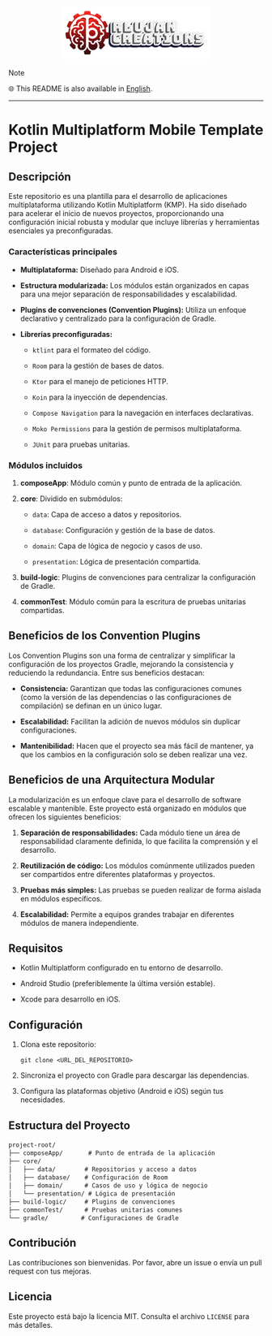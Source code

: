 <p align="center">
  <a href="https://rlujancreations.es/" target="blank"><img src="./githubimages/logo.png" width="300px" alt="RLujanCreations Logo" /></a>
</p>

> [!NOTE]
> 🌐 This README is also available in [English](README.en.md).

---

# Kotlin Multiplatform Mobile Template Project

## Descripción

Este repositorio es una plantilla para el desarrollo de aplicaciones multiplataforma utilizando
Kotlin Multiplatform (KMP). Ha sido diseñado para acelerar el inicio de nuevos proyectos,
proporcionando una configuración inicial robusta y modular que incluye librerías y herramientas
esenciales ya preconfiguradas.

### Características principales

- **Multiplataforma:** Diseñado para Android e iOS.

- **Estructura modularizada:** Los módulos están organizados en capas para una mejor separación de
  responsabilidades y escalabilidad.

- **Plugins de convenciones (Convention Plugins):** Utiliza un enfoque declarativo y centralizado
  para la configuración de Gradle.

- **Librerías preconfiguradas:**

    - `ktlint` para el formateo del código.

    - `Room` para la gestión de bases de datos.

    - `Ktor` para el manejo de peticiones HTTP.

    - `Koin` para la inyección de dependencias.

    - `Compose Navigation` para la navegación en interfaces declarativas.

    - `Moko Permissions` para la gestión de permisos multiplataforma.

    - `JUnit` para pruebas unitarias.

### Módulos incluidos

1. **composeApp**: Módulo común y punto de entrada de la aplicación.

2. **core**: Dividido en submódulos:

    - `data`: Capa de acceso a datos y repositorios.

    - `database`: Configuración y gestión de la base de datos.

    - `domain`: Capa de lógica de negocio y casos de uso.

    - `presentation`: Lógica de presentación compartida.

3. **build-logic**: Plugins de convenciones para centralizar la configuración de Gradle.

4. **commonTest**: Módulo común para la escritura de pruebas unitarias compartidas.

## Beneficios de los Convention Plugins

Los Convention Plugins son una forma de centralizar y simplificar la configuración de los proyectos
Gradle, mejorando la consistencia y reduciendo la redundancia. Entre sus beneficios destacan:

- **Consistencia:** Garantizan que todas las configuraciones comunes (como la versión de las
  dependencias o las configuraciones de compilación) se definan en un único lugar.

- **Escalabilidad:** Facilitan la adición de nuevos módulos sin duplicar configuraciones.

- **Mantenibilidad:** Hacen que el proyecto sea más fácil de mantener, ya que los cambios en la
  configuración solo se deben realizar una vez.

## Beneficios de una Arquitectura Modular

La modularización es un enfoque clave para el desarrollo de software escalable y mantenible. Este
proyecto está organizado en módulos que ofrecen los siguientes beneficios:

1. **Separación de responsabilidades:** Cada módulo tiene un área de responsabilidad claramente
   definida, lo que facilita la comprensión y el desarrollo.

2. **Reutilización de código:** Los módulos comúnmente utilizados pueden ser compartidos entre
   diferentes plataformas y proyectos.

3. **Pruebas más simples:** Las pruebas se pueden realizar de forma aislada en módulos específicos.

4. **Escalabilidad:** Permite a equipos grandes trabajar en diferentes módulos de manera
   independiente.

## Requisitos

- Kotlin Multiplatform configurado en tu entorno de desarrollo.

- Android Studio (preferiblemente la última versión estable).

- Xcode para desarrollo en iOS.

## Configuración

1. Clona este repositorio:

   ```
   git clone <URL_DEL_REPOSITORIO>
   ```

2. Sincroniza el proyecto con Gradle para descargar las dependencias.

3. Configura las plataformas objetivo (Android e iOS) según tus necesidades.

## Estructura del Proyecto

```
project-root/
├── composeApp/       # Punto de entrada de la aplicación
├── core/
│   ├── data/        # Repositorios y acceso a datos
│   ├── database/    # Configuración de Room
│   ├── domain/      # Casos de uso y lógica de negocio
│   └── presentation/ # Lógica de presentación
├── build-logic/     # Plugins de convenciones
├── commonTest/      # Pruebas unitarias comunes
└── gradle/         # Configuraciones de Gradle
```

## Contribución

Las contribuciones son bienvenidas. Por favor, abre un issue o envía un pull request con tus
mejoras.

## Licencia

Este proyecto está bajo la licencia MIT. Consulta el archivo `LICENSE` para más detalles.
